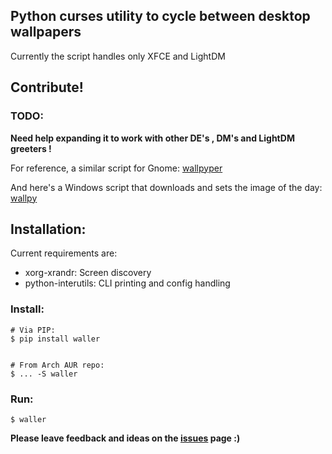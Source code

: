 ## Python curses utility to cycle between desktop wallpapers

Currently the script handles only XFCE and LightDM

## Contribute!
### TODO:

**Need help expanding it to work with other DE's , DM's and LightDM greeters !**

For reference, a similar script for Gnome: 
[wallpyper](https://github.com/unwitting/wallpyper)

And here's a Windows script that downloads and sets the image of the day:
[wallpy](https://github.com/MMartin09/wallpy)

## Installation:

Current requirements are:
 - xorg-xrandr: Screen discovery
 - python-interutils: CLI printing and config handling

### Install:

    # Via PIP:
    $ pip install waller


    # From Arch AUR repo:
    $ ... -S waller

### Run:

    $ waller

**Please leave feedback and ideas on the [issues](https://github.com/codeswhite/waller/issues) page :)**
